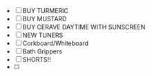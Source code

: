 - [ ] BUY TURMERIC
- [ ] BUY MUSTARD
- [ ] BUY CERAVE DAYTIME WITH SUNSCREEN
- [ ] NEW TUNERS
- [ ] Corkboard/Whiteboard
- [ ] Bath Grippers
- [ ] SHORTS!!
- [ ] 